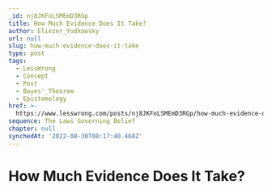 ```yaml
---
_id: nj8JKFoLSMEmD3RGp
title: How Much Evidence Does It Take?
author: Eliezer_Yudkowsky
url: null
slug: how-much-evidence-does-it-take
type: post
tags:
  - LessWrong
  - Concept
  - Post
  - Bayes'_Theorem
  - Epistemology
href: >-
  https://www.lesswrong.com/posts/nj8JKFoLSMEmD3RGp/how-much-evidence-does-it-take
sequence: The Laws Governing Belief
chapter: null
synchedAt: '2022-08-30T08:17:40.468Z'
---
```

# How Much Evidence Does It Take?

